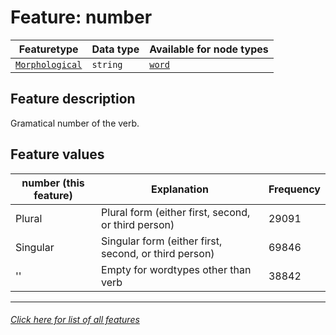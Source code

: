 # Feature: number

Featuretype | Data type | Available for node types
---  | --- | --- 
[`Morphological`](home.md#morphological-features) | `string`  | [`word`](wordnodefeatures.md#readme)

## Feature description

Gramatical number of the verb.

## Feature values

number (this feature) | Explanation | Frequency
--- | --- | ---
Plural | Plural form (either first, second, or third person) | 29091
Singular | Singular form (either first, second, or third person) | 69846
'' | Empty for wordtypes other than verb | 38842

---
###### [Click here for list of all features](home.md#readme)
